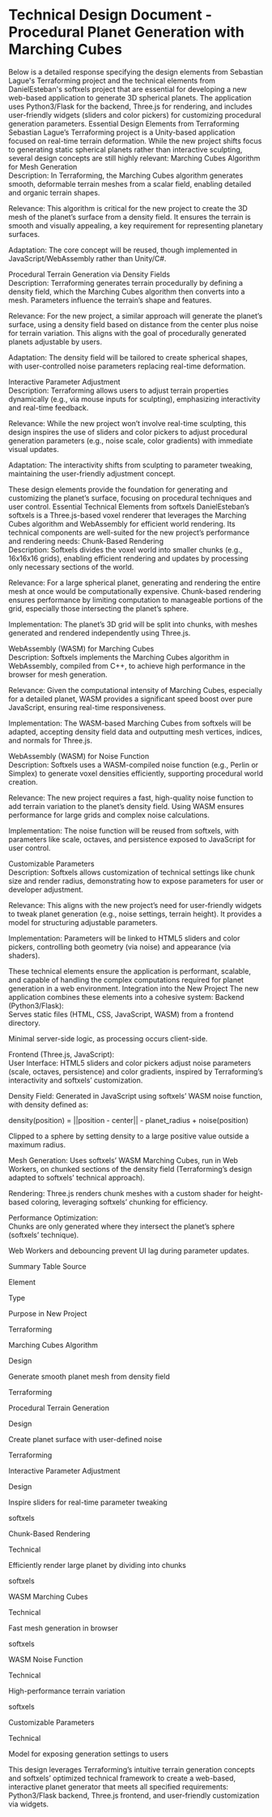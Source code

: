 # Technical Design Document - Procedural Planet Generation with Marching Cubes

Below is a detailed response specifying the design elements from Sebastian Lague's Terraforming project and the technical elements from DanielEsteban's softxels project that are essential for developing a new web-based application to generate 3D spherical planets. The application uses Python3/Flask for the backend, Three.js for rendering, and includes user-friendly widgets (sliders and color pickers) for customizing procedural generation parameters.
Essential Design Elements from Terraforming
Sebastian Lague’s Terraforming project is a Unity-based application focused on real-time terrain deformation. While the new project shifts focus to generating static spherical planets rather than interactive sculpting, several design concepts are still highly relevant:
Marching Cubes Algorithm for Mesh Generation  
Description: In Terraforming, the Marching Cubes algorithm generates smooth, deformable terrain meshes from a scalar field, enabling detailed and organic terrain shapes.  

Relevance: This algorithm is critical for the new project to create the 3D mesh of the planet’s surface from a density field. It ensures the terrain is smooth and visually appealing, a key requirement for representing planetary surfaces.  

Adaptation: The core concept will be reused, though implemented in JavaScript/WebAssembly rather than Unity/C#.

Procedural Terrain Generation via Density Fields  
Description: Terraforming generates terrain procedurally by defining a density field, which the Marching Cubes algorithm then converts into a mesh. Parameters influence the terrain’s shape and features.  

Relevance: For the new project, a similar approach will generate the planet’s surface, using a density field based on distance from the center plus noise for terrain variation. This aligns with the goal of procedurally generated planets adjustable by users.  

Adaptation: The density field will be tailored to create spherical shapes, with user-controlled noise parameters replacing real-time deformation.

Interactive Parameter Adjustment  
Description: Terraforming allows users to adjust terrain properties dynamically (e.g., via mouse inputs for sculpting), emphasizing interactivity and real-time feedback.  

Relevance: While the new project won’t involve real-time sculpting, this design inspires the use of sliders and color pickers to adjust procedural generation parameters (e.g., noise scale, color gradients) with immediate visual updates.  

Adaptation: The interactivity shifts from sculpting to parameter tweaking, maintaining the user-friendly adjustment concept.

These design elements provide the foundation for generating and customizing the planet’s surface, focusing on procedural techniques and user control.
Essential Technical Elements from softxels
DanielEsteban’s softxels is a Three.js-based voxel renderer that leverages the Marching Cubes algorithm and WebAssembly for efficient world rendering. Its technical components are well-suited for the new project’s performance and rendering needs:
Chunk-Based Rendering  
Description: Softxels divides the voxel world into smaller chunks (e.g., 16x16x16 grids), enabling efficient rendering and updates by processing only necessary sections of the world.  

Relevance: For a large spherical planet, generating and rendering the entire mesh at once would be computationally expensive. Chunk-based rendering ensures performance by limiting computation to manageable portions of the grid, especially those intersecting the planet’s sphere.  

Implementation: The planet’s 3D grid will be split into chunks, with meshes generated and rendered independently using Three.js.

WebAssembly (WASM) for Marching Cubes  
Description: Softxels implements the Marching Cubes algorithm in WebAssembly, compiled from C++, to achieve high performance in the browser for mesh generation.  

Relevance: Given the computational intensity of Marching Cubes, especially for a detailed planet, WASM provides a significant speed boost over pure JavaScript, ensuring real-time responsiveness.  

Implementation: The WASM-based Marching Cubes from softxels will be adapted, accepting density field data and outputting mesh vertices, indices, and normals for Three.js.

WebAssembly (WASM) for Noise Function  
Description: Softxels uses a WASM-compiled noise function (e.g., Perlin or Simplex) to generate voxel densities efficiently, supporting procedural world creation.  

Relevance: The new project requires a fast, high-quality noise function to add terrain variation to the planet’s density field. Using WASM ensures performance for large grids and complex noise calculations.  

Implementation: The noise function will be reused from softxels, with parameters like scale, octaves, and persistence exposed to JavaScript for user control.

Customizable Parameters  
Description: Softxels allows customization of technical settings like chunk size and render radius, demonstrating how to expose parameters for user or developer adjustment.  

Relevance: This aligns with the new project’s need for user-friendly widgets to tweak planet generation (e.g., noise settings, terrain height). It provides a model for structuring adjustable parameters.  

Implementation: Parameters will be linked to HTML5 sliders and color pickers, controlling both geometry (via noise) and appearance (via shaders).

These technical elements ensure the application is performant, scalable, and capable of handling the complex computations required for planet generation in a web environment.
Integration into the New Project
The new application combines these elements into a cohesive system:
Backend (Python3/Flask):  
Serves static files (HTML, CSS, JavaScript, WASM) from a frontend directory.  

Minimal server-side logic, as processing occurs client-side.

Frontend (Three.js, JavaScript):  
User Interface: HTML5 sliders and color pickers adjust noise parameters (scale, octaves, persistence) and color gradients, inspired by Terraforming’s interactivity and softxels’ customization.  

Density Field: Generated in JavaScript using softxels’ WASM noise function, with density defined as:  

density(position) = ||position - center|| - planet_radius + noise(position)

Clipped to a sphere by setting density to a large positive value outside a maximum radius.

Mesh Generation: Uses softxels’ WASM Marching Cubes, run in Web Workers, on chunked sections of the density field (Terraforming’s design adapted to softxels’ technical approach).  

Rendering: Three.js renders chunk meshes with a custom shader for height-based coloring, leveraging softxels’ chunking for efficiency.

Performance Optimization:  
Chunks are only generated where they intersect the planet’s sphere (softxels’ technique).  

Web Workers and debouncing prevent UI lag during parameter updates.

Summary Table
Source

Element

Type

Purpose in New Project

Terraforming

Marching Cubes Algorithm

Design

Generate smooth planet mesh from density field

Terraforming

Procedural Terrain Generation

Design

Create planet surface with user-defined noise

Terraforming

Interactive Parameter Adjustment

Design

Inspire sliders for real-time parameter tweaking

softxels

Chunk-Based Rendering

Technical

Efficiently render large planet by dividing into chunks

softxels

WASM Marching Cubes

Technical

Fast mesh generation in browser

softxels

WASM Noise Function

Technical

High-performance terrain variation

softxels

Customizable Parameters

Technical

Model for exposing generation settings to users

This design leverages Terraforming’s intuitive terrain generation concepts and softxels’ optimized technical framework to create a web-based, interactive planet generator that meets all specified requirements: Python3/Flask backend, Three.js frontend, and user-friendly customization via widgets.

